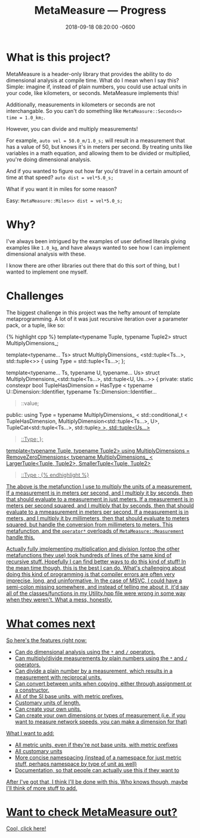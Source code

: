 ﻿---
layout: post
title:  "MetaMeasure — Progress"
date:   2018-09-18 08:20:00 -0600
categories: learning
tags:
- C++
- MetaMeasure
---

# What is this project?

MetaMeasure is a header-only library that provides the ability to do dimensional analysis at compile time.
What do I mean when I say this? Simple: imagine if, instead of plain numbers, you could use actual units in your code, like kilometers, or seconds.
MetaMeasure implements this!

Additionally, measurements in kilometers or seconds are not interchangable.
So you can't do something like `MetaMeasure::Seconds<> time = 1.0_km;`.

However, you can divide and multiply measurements!

For example, `auto vel = 50.0_m/1.0_s;` will result in a measurement that has a value of 50, but knows it's in meters per second.
By treating units like variables in a math equation, and allowing them to be divided or multiplied, you're doing dimensional analysis.

And if you wanted to figure out how far you'd travel in a certain amount of time at that speed? `auto dist = vel*5.0_s;`

What if you want it in miles for some reason?

Easy: `MetaMeasure::Miles<> dist = vel*5.0_s;` 

# Why?

I've always been intrigued by the examples of user defined literals giving examples like `1.0_kg`, and have always wanted to see how I can implement dimensional analysis with these.

I know there are other libraries out there that do this sort of thing, but I wanted to implement one myself.
        
# Challenges

The biggest challenge in this project was the hefty amount of template metaprogramming. A lot of it was just recursive iteration over a parameter pack, or a tuple, like so:

{% highlight cpp %}
template<typename Tuple, typename Tuple2>
struct MultiplyDimensions_;

template<typename... Ts>
struct MultiplyDimensions_ <std::tuple<Ts...>, std::tuple<>>
{
  using Type = std::tuple<Ts...>;
};

template<typename... Ts, typename U, typename... Us>
struct MultiplyDimensions_<std::tuple<Ts...>, std::tuple<U, Us...>>
{
private:
  static constexpr bool TupleHasDimension = HasType
  <
    typename U::Dimension::Identifier,
    typename Ts::Dimension::Identifier...
  >::value;

public:
  using Type = typename MultiplyDimensions_
  <
    std::conditional_t
    <
      TupleHasDimension,
      MultiplyDimension<std::tuple<Ts...>, U>,
      TupleCat<std::tuple<Ts...>, std::tuple<U>>
    >,
    std::tuple<Us...>
  >::Type;
};

template<typename Tuple, typename Tuple2>
using MultiplyDimensions = RemoveZeroDimensions<
  typename MultiplyDimensions_
  <
    LargerTuple<Tuple, Tuple2>,
    SmallerTuple<Tuple, Tuple2>
  >::Type
>;
{% endhighlight %}

The above is the metafunction I use to multiply the units of a measurement.
If a measurement is in meters per second, and I multiply it by seconds, then that should evaluate to a measurement in just meters.
If a measurement is in meters per second squared, and I multiply that by seconds, then that should evaluate to a mmeasurement in meters per second.
If a measurement is in meters, and I multiply it by millimeters, then that should evaluate to meters squared, but handle the conversion from millimeters to meters.
This metafunction, and the `operator*` overloads of `MetaMeasure::Measurement` handle this.

Actually fully implementing multiplication and division (ontop the other metafunctions they use) took hundreds of lines of the same kind of recursive stuff.
Hopefully I can find better ways to do this kind of stuff! In the mean time though, this is the best I can do.
What's challenging about doing this kind of programming is that compiler errors are often very imprecise, long, and uninformative.
In the case of MSVC, I could have a semi-colon missing somewhere, and instead of telling me about it, it'd say all of the classes/functions in my Utility.hpp file were wrong in some way when they weren't.
What a mess, honestly.

# What comes next

So here's the features right now:
* Can do dimensional analysis using the `*` and `/` operators.
* Can multiply/divide measurements by plain numbers using the `*` and `/` operators.
* Can divide a plain number by a measurement, which results in a measurement with reciprocal units.
* Can convert between units when copying, either through assignment or a constructor.
* All of the SI base units, with metric prefixes.
* Customary units of length.
* Can create your own units.
* Can create your own dimensions or types of measurement (i.e. if you want to measure network speeds, you can make a dimension for that)

What I want to add:
* All metric units, even if they're not base units, with metric prefixes
* All customary units
* More concise namespacing (instead of a namespace for just metric stuff, perhaps namespace by type of unit as well)
* Documentation, so that people can actually use this if they want to

After I've got that, I think I'll be done with this. Who knows though, maybe I'll think of more stuff to add.

# Want to check MetaMeasure out?

Cool, [click here!](https://github.com/hexagon62/MetaMeasure)